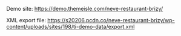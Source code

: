 Demo site: https://demo.themeisle.com/neve-restaurant-brizy/

XML export file: https://s20206.pcdn.co/neve-restaurant-brizy/wp-content/uploads/sites/198/ti-demo-data/export.xml

